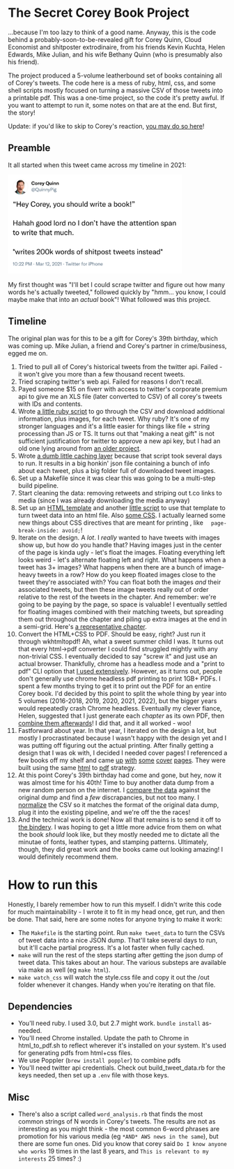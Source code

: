 # The Secret Corey Book Project

...because I'm too lazy to think of a good name.  Anyway, this is the code behind a probably-soon-to-be-revealed gift for Corey Quinn, Cloud Economist and shitposter extrodinaire, from his friends Kevin Kuchta, Helen Edwards, Mike Julian, and his wife Bethany Quinn (who is presumably also his friend).

The project produced a 5-volume leatherbound set of books containing all of Corey's tweets.  The code here is a mess of ruby, html, css, and some shell scripts mostly focused on turning a massive CSV of those tweets into a printable pdf.  This was a one-time project, so the code it's pretty awful.  If you want to attempt to run it, some notes on that are at the end.  But first, the story!

Update: if you'd like to skip to Corey's reaction, [you may do so here](https://twitter.com/QuinnyPig/status/1610317856876683264)!

## Preamble
It all started when this tweet came across my timeline in 2021:

<img src="https://github.com/kkuchta/secret_twitter_book/blob/main/initial_tweet_image.png" width=400 />

My first thought was "I'll bet I could scrape twitter and figure out how many words he's actually tweeted," followed quickly by "hmm... you know, I could maybe make that into an *actual* book"!  What followed was this project.

## Timeline
The original plan was for this to be a gift for Corey's 39th birthday, which was coming up.  Mike Julian, a friend and Corey's partner in crime/business, egged me on.

1. Tried to pull all of Corey's historical tweets from the twitter api.  Failed - it won't give you more than a few thousand recent tweets.
2. Tried scraping twitter's web api.  Failed for reasons I don't recall.
3. Payed someone $15 on fiverr with access to twitter's corporate premium api to give me an XLS file (later converted to CSV) of all corey's tweets with IDs and contents.
4. Wrote [a little ruby script](https://github.com/kkuchta/secret_twitter_book/blob/main/build_tweet_data.rb) to go through the CSV and download additional information, plus images, for each tweet.  Why ruby?  It's one of my stronger languages and it's a little easier for things like file + string processing than JS or TS.  It turns out that "making a neat gift" is not sufficient justification for twitter to approve a new api key, but I had an old one lying around from [an older project](https://github.com/kkuchta/lyric_bot).
5. Wrote [a dumb little caching layer](https://github.com/kkuchta/secret_twitter_book/blob/main/cache.rb) because that script took several days to run.  It results in a big honkin' json file containing a bunch of info about each tweet, plus a big folder full of downloaded tweet images.
6. Set up a Makefile since it was clear this was going to be a multi-step build pipeline.
7. Start cleaning the data: removing retweets and striping out t.co links to media (since I was already downloading the media anyway)
8. Set up an [HTML template](https://github.com/kkuchta/secret_twitter_book/blob/main/book_template.html.erb) and another [little script](https://github.com/kkuchta/secret_twitter_book/blob/main/build_books.rb) to use that template to turn tweet data into an html file.  Also [some CSS](https://github.com/kkuchta/secret_twitter_book/blob/main/style.css).  I actually learned some new things about CSS directives that are meant for printing , like `  page-break-inside: avoid;`!
9. Iterate on the design.  A *lot*.  I *really* wanted to have tweets with images show up, but how do you handle that?  Having images just in the center of the page is kinda ugly - let's float the images.  Floating everything left looks weird - let's alternate floating left and right.  What happens when a tweet has 3+ images?  What happens when there are a bunch of image-heavy tweets in a row?  How do you keep floated images close to the tweet they're associated with?  You can float both the images *and* their associated tweets, but then these image tweets really out of order relative to the rest of the tweets in the chapter.  And remember: we're going to be paying by the page, so space is valuable!  I eventually settled for floating images combined with their matching tweets, but spreading them out throughout the chapter and piling up extra images at the end in a semi-grid.  Here's [a representative chapter](https://github.com/kkuchta/secret_twitter_book/blob/main/sample/book_16_11.pdf).
10. Convert the HTML+CSS to PDF.  Should be easy, right?  Just run it through wkhtmltopdf!  Ah, what a sweet summer child I was.  It turns out that every html->pdf converter I could find struggled mightly with any non-trivial CSS.  I eventually decided to say "screw it" and just use an actual browser.  Thankfully, chrome has a headless mode and a "print to pdf" CLI option that [I used extensively](https://github.com/kkuchta/secret_twitter_book/blob/main/html_to_pdf.sh).  However, as it turns out, people don't generally use chrome headless pdf printing to print 1GB+ PDFs.  I spent a few months trying to get it to print out the PDF for an entire Corey book.  I'd decided by this point to split the whole thing by year into 5 volumes (2016-2018, 2019, 2020, 2021, 2022), but the bigger years would repeatedly crash Chrome headless.  Eventually my clever fiance, Helen, suggested that I just generate each *chapter* as its own PDF, then [combine them afterwards](https://github.com/kkuchta/secret_twitter_book/blob/main/compare_tweets.rb)!  I did that, and it all worked - woo!
11. Fastforward about year.  In that year, I iterated on the design a lot, but mostly I procrastinated because I wasn't happy with the design yet and I was putting off figuring out the actual printing.  After finally getting a design that I was ok with, I decided I needed cover pages!  I referenced a few books off my shelf and came [up](https://github.com/kkuchta/secret_twitter_book/blob/main/sample/cover_page_0_book_1.pdf) [with](https://github.com/kkuchta/secret_twitter_book/blob/main/sample/cover_page_1_book_1.pdf) [some](https://github.com/kkuchta/secret_twitter_book/blob/main/sample/cover_page_2_book_1.pdf) [cover](https://github.com/kkuchta/secret_twitter_book/blob/main/sample/cover_page_3_book_1.pdf) [pages](https://github.com/kkuchta/secret_twitter_book/blob/main/sample/cover_page_4_book_1.pdf).  They were built using the same [html](https://github.com/kkuchta/secret_twitter_book/blob/main/cover_page_2.html.erb) to [pdf](https://github.com/kkuchta/secret_twitter_book/blob/main/build_cover_pdf.sh) strategy.
12. At this point Corey's 39th birthday had come and gone, but hey, now it was almost time for his 40th!  Time to buy another data dump from a new random person on the internet.  I [compare the data](https://github.com/kkuchta/secret_twitter_book/blob/main/compare_tweets.rb) against the original dump and find a *few* discrapancies, but not too many.  I [normalize](https://github.com/kkuchta/secret_twitter_book/blob/main/normalize_updated_tweets.rb) the CSV so it matches the format of the original data dump, plug it into the existing pipeline, and we're off the the races!
13. And the technical work is done!  Now all that remains is to send it off to [the bindery](https://www.grimmbindery.com/).  I was hoping to get a little more advice from them on what the book *should* look like, but they mostly needed me to dictate all the minutae of fonts, leather types, and stamping patterns. Ultimately, though, they did great work and the books came out looking amazing!  I would definitely recommend them.

# How to run this
Honestly, I barely remember how to run this myself.  I didn't write this code for much maintainability - I wrote it to fit in my head once, get run, and then be done.  That said, here are some notes for anyone trying to make it work:

- The `Makefile` is the starting point.  Run `make tweet_data` to turn the CSVs of tweet data into a nice JSON dump.  That'll take several days to run, but it'll cache partial progress.  It's a lot faster when fully cached.
- `make` will run the rest of the steps starting after getting the json dump of tweet data.  This takes about an hour.  The various substeps are available via make as well (eg `make html`).
- `make watch_css` will watch the style.css file and copy it out the /out folder whenever it changes.  Handy when you're iterating on that file.

## Dependencies
- You'll need ruby.  I used 3.0, but 2.7 might work.  `bundle install` as-needed.
- You'll need Chrome installed.  Update the path to Chrome in html_to_pdf.sh to reflect wherever it's installed on your system.  It's used for generating pdfs from html+css files.
- We use Poppler (`brew install poppler`) to combine pdfs
- You'll need twitter api credentials.  Check out build_tweet_data.rb for the keys needed, then set up a `.env` file with those keys.


## Misc
- There's also a script called `word_analysis.rb` that finds the most common strings of N words in Corey's tweets.  The results are not as interesting as you might think - the most common 6-word phrases are promotion for his various media (eg `*AND* AWS news in the same`), but there are some fun ones.  Did you know that corey said `Do I know anyone who works` 19 times in the last 8 years, and `This is relevant to my interests` 25 times?  :)
